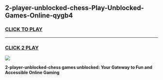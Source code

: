 
## 2-player-unblocked-chess-Play-Unblocked-Games-Online-qygb4
<h3>
<a href="https://premium76.site?title=2-player-unblocked-chess&ref=25A">CLICK TO PLAY</a></h3>
<hr>

<h3>
<a href="https://premium76.site?title=2-player-unblocked-chess&ref=25A">CLICK 2 PLAY</a>
  
</h3>

<a href="https://premium76.site?title=2-player-unblocked-chess&ref=25A"><img src="https://clearcache.store/games.png"></a>


**2-player-unblocked-chess games unblocked: Your Gateway to Fun and Accessible Online Gaming**
